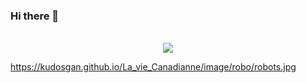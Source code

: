 ### Hi there 👋

<p align="center">
  <br>
    <img src=" https://kudosgan.github.io/La_vie_Canadianne/image/robo/robot25(1).jpg" />
  

  
   https://kudosgan.github.io/La_vie_Canadianne/image/robo/robots.jpg
  <br>
  <br>
  <br>
</p>


